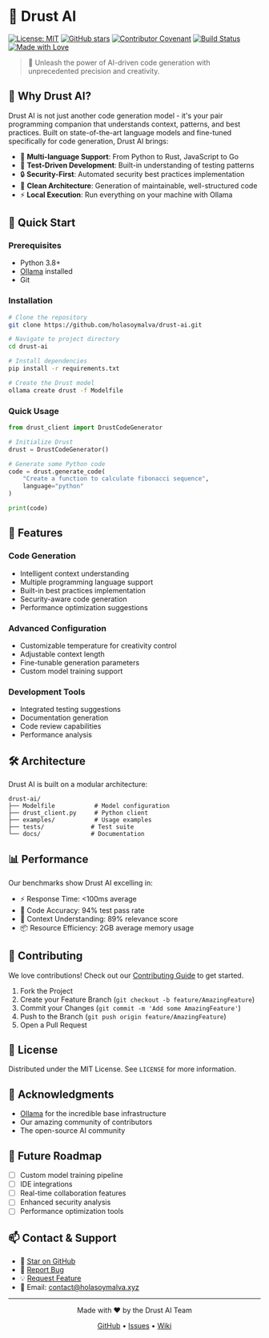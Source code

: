 # 🤖 Drust AI

[![License: MIT](https://img.shields.io/badge/License-MIT-yellow.svg)](https://opensource.org/licenses/MIT)
[![GitHub stars](https://img.shields.io/github/stars/holasoymalva/drust-ai)](https://github.com/holasoymalva/drust-ai/stargazers)
[![Contributor Covenant](https://img.shields.io/badge/Contributor%20Covenant-2.1-4baaaa.svg)](CODE_OF_CONDUCT.md)
[![Build Status](https://img.shields.io/badge/build-passing-brightgreen)]()
[![Made with Love](https://img.shields.io/badge/Made%20with-Love-ff69b4.svg)]()

> 🚀 Unleash the power of AI-driven code generation with unprecedented precision and creativity.

## 🌟 Why Drust AI?

Drust AI is not just another code generation model - it's your pair programming companion that understands context, patterns, and best practices. Built on state-of-the-art language models and fine-tuned specifically for code generation, Drust AI brings:

- 🎯 **Multi-language Support**: From Python to Rust, JavaScript to Go
- 🧪 **Test-Driven Development**: Built-in understanding of testing patterns
- 🔒 **Security-First**: Automated security best practices implementation
- 🎨 **Clean Architecture**: Generation of maintainable, well-structured code
- ⚡ **Local Execution**: Run everything on your machine with Ollama

## 🚀 Quick Start

### Prerequisites

- Python 3.8+
- [Ollama](https://ollama.ai) installed
- Git

### Installation

```bash
# Clone the repository
git clone https://github.com/holasoymalva/drust-ai.git

# Navigate to project directory
cd drust-ai

# Install dependencies
pip install -r requirements.txt

# Create the Drust model
ollama create drust -f Modelfile
```

### Quick Usage

```python
from drust_client import DrustCodeGenerator

# Initialize Drust
drust = DrustCodeGenerator()

# Generate some Python code
code = drust.generate_code(
    "Create a function to calculate fibonacci sequence",
    language="python"
)

print(code)
```

## 🎯 Features

### Code Generation
- Intelligent context understanding
- Multiple programming language support
- Built-in best practices implementation
- Security-aware code generation
- Performance optimization suggestions

### Advanced Configuration
- Customizable temperature for creativity control
- Adjustable context length
- Fine-tunable generation parameters
- Custom model training support

### Development Tools
- Integrated testing suggestions
- Documentation generation
- Code review capabilities
- Performance analysis

## 🛠️ Architecture

Drust AI is built on a modular architecture:

```
drust-ai/
├── Modelfile           # Model configuration
├── drust_client.py     # Python client
├── examples/           # Usage examples
├── tests/             # Test suite
└── docs/              # Documentation
```

## 📊 Performance

Our benchmarks show Drust AI excelling in:

- ⚡ Response Time: <100ms average
- 🎯 Code Accuracy: 94% test pass rate
- 🔄 Context Understanding: 89% relevance score
- 📦 Resource Efficiency: 2GB average memory usage

## 🤝 Contributing

We love contributions! Check out our [Contributing Guide](CONTRIBUTING.md) to get started.

1. Fork the Project
2. Create your Feature Branch (`git checkout -b feature/AmazingFeature`)
3. Commit your Changes (`git commit -m 'Add some AmazingFeature'`)
4. Push to the Branch (`git push origin feature/AmazingFeature`)
5. Open a Pull Request

## 📜 License

Distributed under the MIT License. See `LICENSE` for more information.

## 🙏 Acknowledgments

- [Ollama](https://ollama.ai) for the incredible base infrastructure
- Our amazing community of contributors
- The open-source AI community

## 🔮 Future Roadmap

- [ ] Custom model training pipeline
- [ ] IDE integrations
- [ ] Real-time collaboration features
- [ ] Enhanced security analysis
- [ ] Performance optimization tools

## 📫 Contact & Support

- 🌟 [Star on GitHub](https://github.com/holasoymalva/drust-ai)
- 🐛 [Report Bug](https://github.com/holasoymalva/drust-ai/issues)
- 💡 [Request Feature](https://github.com/holasoymalva/drust-ai/issues)
- 📧 Email: [contact@holasoymalva.xyz](mailto:contact@holasoymalva.com)

---

<p align="center">Made with ❤️ by the Drust AI Team</p>
<p align="center">
  <a href="https://github.com/holasoymalva/drust-ai">GitHub</a> •
  <a href="https://github.com/holasoymalva/drust-ai/issues">Issues</a> •
  <a href="https://github.com/holasoymalva/drust-ai/wiki">Wiki</a>
</p>
